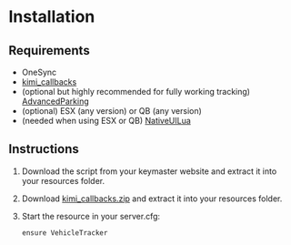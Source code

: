 # Installation

## Requirements

* OneSync
* [kimi_callbacks](https://github.com/Kiminaze/kimi_callbacks/releases/latest)
* (optional but highly recommended for fully working tracking) [AdvancedParking](https://forum.cfx.re/t/release-advancedparking-prevents-despawns/2099582)
* (optional) ESX (any version) or QB (any version)
* (needed when using ESX or QB) [NativeUILua](https://github.com/FrazzIe/NativeUILua)

## Instructions

1. Download the script from your keymaster website and extract it into your resources folder.
2. Download [kimi_callbacks.zip](https://github.com/Kiminaze/kimi_callbacks/releases/latest) and 
   extract it into your resources folder.
3. Start the resource in your server.cfg:

    ```
    ensure VehicleTracker
    ```

